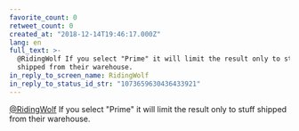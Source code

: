 ```yaml
---
favorite_count: 0
retweet_count: 0
created_at: "2018-12-14T19:46:17.000Z"
lang: en
full_text: >-
  @RidingWolf If you select "Prime" it will limit the result only to stuff
  shipped from their warehouse.
in_reply_to_screen_name: RidingWolf
in_reply_to_status_id_str: "1073659630436433921"
---
```


[@RidingWolf](https://twitter.com/RidingWolf) If you select "Prime" it will
limit the result only to stuff shipped from their warehouse.
